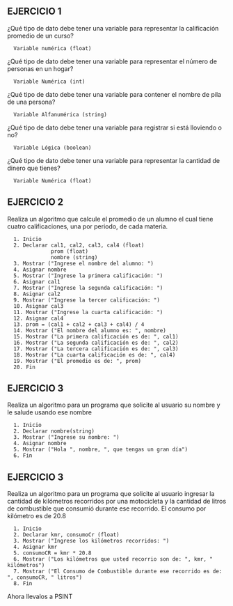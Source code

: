 ## EJERCICIO 1

¿Qué tipo de dato debe tener una variable para representar la calificación promedio de un
curso?

      Variable numérica (float)

¿Qué tipo de dato debe tener una variable para representar el número de personas en un
hogar?

      Variable Numérica (int)

¿Qué tipo de dato debe tener una variable para contener el nombre de pila de una persona?

      Variable Alfanumérica (string)

¿Qué tipo de dato debe tener una variable para registrar si está lloviendo o no?

      Variable Lógica (boolean)

¿Qué tipo de dato debe tener una variable para representar la cantidad de dinero que
tienes?

      Variable Numérica (float)
      
## EJERCICIO 2

Realiza un algoritmo que calcule el promedio de un alumno el cual tiene cuatro calificaciones, una por periodo, de cada materia.

      1. Inicio
      2. Declarar cal1, cal2, cal3, cal4 (float)
                  prom (float)
                  nombre (string)
      3. Mostrar ("Ingrese el nombre del alumno: ")
      4. Asignar nombre
      5. Mostrar ("Ingrese la primera calificación: ")
      6. Asignar cal1
      7. Mostrar ("Ingrese la segunda calificación: ")
      8. Asignar cal2
      9. Mostrar ("Ingrese la tercer calificación: ")
      10. Asignar cal3
      11. Mostrar ("Ingrese la cuarta calificación: ")
      12. Asignar cal4
      13. prom = (cal1 + cal2 + cal3 + cal4) / 4
      14. Mostrar ("El nombre del alumno es: ", nombre)
      15. Mostrar ("La primera calificación es de: ", cal1)
      16. Mostrar ("La segunda calificación es de: ", cal2)
      17. Mostrar ("La tercera calificación es de: ", cal3)
      18. Mostrar ("La cuarta calificación es de: ", cal4)
      19. Mostrar ("El promedio es de: ", prom)
      20. Fin
      
      
## EJERCICIO 3

Realiza un algoritmo para un programa que solicite al usuario su nombre y le salude usando ese nombre

      1. Inicio
      2. Declarar nombre(string)
      3. Mostrar ("Ingrese su nombre: ")
      4. Asignar nombre
      5. Mostrar ("Hola ", nombre, ", que tengas un gran día")
      6. Fin

## EJERCICIO 3

Realiza un algoritmo para  un programa que solicite al usuario ingresar la cantidad de kilómetros recorridos por una motocicleta y la cantidad de litros de combustible que consumió durante ese recorrido. El consumo por kilómetro es de 20.8

      1. Inicio
      2. Declarar kmr, consumoCr (float)
      3. Mostrar ("Ingrese los kilómetros recorridos: ")
      4. Asignar kmr
      5. consumoCR = kmr * 20.8
      6. Mostrar ("Los kilómetros que usted recorrio son de: ", kmr, " kilómetros")
      7. Mostrar ("El Consumo de Combustible durante ese recorrido es de: ", consumoCR, " litros")
      8. Fin

Ahora llevalos a PSINT
